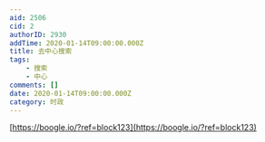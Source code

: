 ```yaml
---
aid: 2506
cid: 2
authorID: 2930
addTime: 2020-01-14T09:00:00.000Z
title: 去中心搜索
tags:
    - 搜索
    - 中心
comments: []
date: 2020-01-14T09:00:00.000Z
category: 时政
---
```


[https://boogle.io/?ref=block123](https://boogle.io/?ref=block123)
